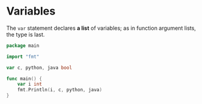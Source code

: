 # Variables

 The `var` statement declares **a list** of variables; as in function argument lists, the type is last.

```go
package main

import "fmt"

var c, python, java bool

func main() {
	var i int
	fmt.Println(i, c, python, java)
}
```

